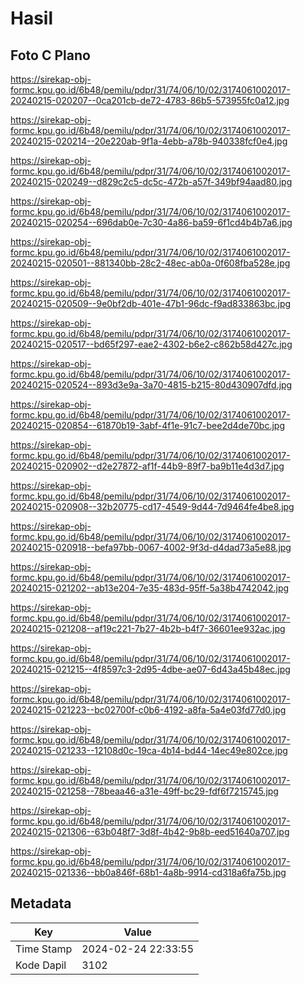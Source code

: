# Hasil

## Foto C Plano

https://sirekap-obj-formc.kpu.go.id/6b48/pemilu/pdpr/31/74/06/10/02/3174061002017-20240215-020207--0ca201cb-de72-4783-86b5-573955fc0a12.jpg

https://sirekap-obj-formc.kpu.go.id/6b48/pemilu/pdpr/31/74/06/10/02/3174061002017-20240215-020214--20e220ab-9f1a-4ebb-a78b-940338fcf0e4.jpg

https://sirekap-obj-formc.kpu.go.id/6b48/pemilu/pdpr/31/74/06/10/02/3174061002017-20240215-020249--d829c2c5-dc5c-472b-a57f-349bf94aad80.jpg

https://sirekap-obj-formc.kpu.go.id/6b48/pemilu/pdpr/31/74/06/10/02/3174061002017-20240215-020254--696dab0e-7c30-4a86-ba59-6f1cd4b4b7a6.jpg

https://sirekap-obj-formc.kpu.go.id/6b48/pemilu/pdpr/31/74/06/10/02/3174061002017-20240215-020501--881340bb-28c2-48ec-ab0a-0f608fba528e.jpg

https://sirekap-obj-formc.kpu.go.id/6b48/pemilu/pdpr/31/74/06/10/02/3174061002017-20240215-020509--9e0bf2db-401e-47b1-96dc-f9ad833863bc.jpg

https://sirekap-obj-formc.kpu.go.id/6b48/pemilu/pdpr/31/74/06/10/02/3174061002017-20240215-020517--bd65f297-eae2-4302-b6e2-c862b58d427c.jpg

https://sirekap-obj-formc.kpu.go.id/6b48/pemilu/pdpr/31/74/06/10/02/3174061002017-20240215-020524--893d3e9a-3a70-4815-b215-80d430907dfd.jpg

https://sirekap-obj-formc.kpu.go.id/6b48/pemilu/pdpr/31/74/06/10/02/3174061002017-20240215-020854--61870b19-3abf-4f1e-91c7-bee2d4de70bc.jpg

https://sirekap-obj-formc.kpu.go.id/6b48/pemilu/pdpr/31/74/06/10/02/3174061002017-20240215-020902--d2e27872-af1f-44b9-89f7-ba9b11e4d3d7.jpg

https://sirekap-obj-formc.kpu.go.id/6b48/pemilu/pdpr/31/74/06/10/02/3174061002017-20240215-020908--32b20775-cd17-4549-9d44-7d9464fe4be8.jpg

https://sirekap-obj-formc.kpu.go.id/6b48/pemilu/pdpr/31/74/06/10/02/3174061002017-20240215-020918--befa97bb-0067-4002-9f3d-d4dad73a5e88.jpg

https://sirekap-obj-formc.kpu.go.id/6b48/pemilu/pdpr/31/74/06/10/02/3174061002017-20240215-021202--ab13e204-7e35-483d-95ff-5a38b4742042.jpg

https://sirekap-obj-formc.kpu.go.id/6b48/pemilu/pdpr/31/74/06/10/02/3174061002017-20240215-021208--af19c221-7b27-4b2b-b4f7-36601ee932ac.jpg

https://sirekap-obj-formc.kpu.go.id/6b48/pemilu/pdpr/31/74/06/10/02/3174061002017-20240215-021215--4f8597c3-2d95-4dbe-ae07-6d43a45b48ec.jpg

https://sirekap-obj-formc.kpu.go.id/6b48/pemilu/pdpr/31/74/06/10/02/3174061002017-20240215-021223--bc02700f-c0b6-4192-a8fa-5a4e03fd77d0.jpg

https://sirekap-obj-formc.kpu.go.id/6b48/pemilu/pdpr/31/74/06/10/02/3174061002017-20240215-021233--12108d0c-19ca-4b14-bd44-14ec49e802ce.jpg

https://sirekap-obj-formc.kpu.go.id/6b48/pemilu/pdpr/31/74/06/10/02/3174061002017-20240215-021258--78beaa46-a31e-49ff-bc29-fdf6f7215745.jpg

https://sirekap-obj-formc.kpu.go.id/6b48/pemilu/pdpr/31/74/06/10/02/3174061002017-20240215-021306--63b048f7-3d8f-4b42-9b8b-eed51640a707.jpg

https://sirekap-obj-formc.kpu.go.id/6b48/pemilu/pdpr/31/74/06/10/02/3174061002017-20240215-021336--bb0a846f-68b1-4a8b-9914-cd318a6fa75b.jpg


## Metadata

| Key        | Value               |
| ---------- | ------------------- |
| Time Stamp | 2024-02-24 22:33:55 |
| Kode Dapil | 3102                |



